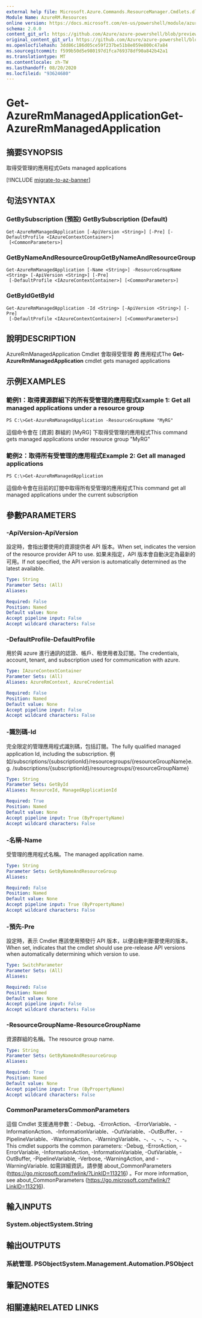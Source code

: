 ```yaml
---
external help file: Microsoft.Azure.Commands.ResourceManager.Cmdlets.dll-Help.xml
Module Name: AzureRM.Resources
online version: https://docs.microsoft.com/en-us/powershell/module/azurerm.resources/get-azurermmanagedapplication
schema: 2.0.0
content_git_url: https://github.com/Azure/azure-powershell/blob/preview/src/ResourceManager/Resources/Commands.Resources/help/Get-AzureRmManagedApplication.md
original_content_git_url: https://github.com/Azure/azure-powershell/blob/preview/src/ResourceManager/Resources/Commands.Resources/help/Get-AzureRmManagedApplication.md
ms.openlocfilehash: 3dd86c186d05ce59f237be51b8e059e800c47a84
ms.sourcegitcommit: f599b50d5e980197d1fca769378df90a842b42a1
ms.translationtype: MT
ms.contentlocale: zh-TW
ms.lasthandoff: 08/20/2020
ms.locfileid: "93624680"
---
```

# <span data-ttu-id="d89d8-101">Get-AzureRmManagedApplication</span><span class="sxs-lookup"><span data-stu-id="d89d8-101">Get-AzureRmManagedApplication</span></span>

## <span data-ttu-id="d89d8-102">摘要</span><span class="sxs-lookup"><span data-stu-id="d89d8-102">SYNOPSIS</span></span>
<span data-ttu-id="d89d8-103">取得受管理的應用程式</span><span class="sxs-lookup"><span data-stu-id="d89d8-103">Gets managed applications</span></span>

[!INCLUDE [migrate-to-az-banner](../../includes/migrate-to-az-banner.md)]

## <span data-ttu-id="d89d8-104">句法</span><span class="sxs-lookup"><span data-stu-id="d89d8-104">SYNTAX</span></span>

### <span data-ttu-id="d89d8-105">GetBySubscription (預設) </span><span class="sxs-lookup"><span data-stu-id="d89d8-105">GetBySubscription (Default)</span></span>
```
Get-AzureRmManagedApplication [-ApiVersion <String>] [-Pre] [-DefaultProfile <IAzureContextContainer>]
 [<CommonParameters>]
```

### <span data-ttu-id="d89d8-106">GetByNameAndResourceGroup</span><span class="sxs-lookup"><span data-stu-id="d89d8-106">GetByNameAndResourceGroup</span></span>
```
Get-AzureRmManagedApplication [-Name <String>] -ResourceGroupName <String> [-ApiVersion <String>] [-Pre]
 [-DefaultProfile <IAzureContextContainer>] [<CommonParameters>]
```

### <span data-ttu-id="d89d8-107">GetById</span><span class="sxs-lookup"><span data-stu-id="d89d8-107">GetById</span></span>
```
Get-AzureRmManagedApplication -Id <String> [-ApiVersion <String>] [-Pre]
 [-DefaultProfile <IAzureContextContainer>] [<CommonParameters>]
```

## <span data-ttu-id="d89d8-108">說明</span><span class="sxs-lookup"><span data-stu-id="d89d8-108">DESCRIPTION</span></span>
<span data-ttu-id="d89d8-109">AzureRmManagedApplication Cmdlet 會取得受管理 **的** 應用程式</span><span class="sxs-lookup"><span data-stu-id="d89d8-109">The **Get-AzureRmManagedApplication** cmdlet gets managed applications</span></span>

## <span data-ttu-id="d89d8-110">示例</span><span class="sxs-lookup"><span data-stu-id="d89d8-110">EXAMPLES</span></span>

### <span data-ttu-id="d89d8-111">範例1：取得資源群組下的所有受管理的應用程式</span><span class="sxs-lookup"><span data-stu-id="d89d8-111">Example 1: Get all managed applications under a resource group</span></span>
```
PS C:\>Get-AzureRmManagedApplication -ResourceGroupName "MyRG"
```

<span data-ttu-id="d89d8-112">這個命令會在 [資源] 群組的 [MyRG] 下取得受管理的應用程式</span><span class="sxs-lookup"><span data-stu-id="d89d8-112">This command gets managed applications under resource group "MyRG"</span></span>

### <span data-ttu-id="d89d8-113">範例2：取得所有受管理的應用程式</span><span class="sxs-lookup"><span data-stu-id="d89d8-113">Example 2: Get all managed applications</span></span>
```
PS C:\>Get-AzureRmManagedApplication
```

<span data-ttu-id="d89d8-114">這個命令會在目前的訂閱中取得所有受管理的應用程式</span><span class="sxs-lookup"><span data-stu-id="d89d8-114">This command get all managed applications under the current subscription</span></span>

## <span data-ttu-id="d89d8-115">參數</span><span class="sxs-lookup"><span data-stu-id="d89d8-115">PARAMETERS</span></span>

### <span data-ttu-id="d89d8-116">-ApiVersion</span><span class="sxs-lookup"><span data-stu-id="d89d8-116">-ApiVersion</span></span>
<span data-ttu-id="d89d8-117">設定時，會指出要使用的資源提供者 API 版本。</span><span class="sxs-lookup"><span data-stu-id="d89d8-117">When set, indicates the version of the resource provider API to use.</span></span>
<span data-ttu-id="d89d8-118">如果未指定，API 版本會自動決定為最新的可用。</span><span class="sxs-lookup"><span data-stu-id="d89d8-118">If not specified, the API version is automatically determined as the latest available.</span></span>

```yaml
Type: String
Parameter Sets: (All)
Aliases:

Required: False
Position: Named
Default value: None
Accept pipeline input: False
Accept wildcard characters: False
```

### <span data-ttu-id="d89d8-119">-DefaultProfile</span><span class="sxs-lookup"><span data-stu-id="d89d8-119">-DefaultProfile</span></span>
<span data-ttu-id="d89d8-120">用於與 azure 進行通訊的認證、帳戶、租使用者及訂閱。</span><span class="sxs-lookup"><span data-stu-id="d89d8-120">The credentials, account, tenant, and subscription used for communication with azure.</span></span>

```yaml
Type: IAzureContextContainer
Parameter Sets: (All)
Aliases: AzureRmContext, AzureCredential

Required: False
Position: Named
Default value: None
Accept pipeline input: False
Accept wildcard characters: False
```

### <span data-ttu-id="d89d8-121">-識別碼</span><span class="sxs-lookup"><span data-stu-id="d89d8-121">-Id</span></span>
<span data-ttu-id="d89d8-122">完全限定的管理應用程式識別碼，包括訂閱。</span><span class="sxs-lookup"><span data-stu-id="d89d8-122">The fully qualified managed application Id, including the subscription.</span></span>
<span data-ttu-id="d89d8-123">例如/subscriptions/{subscriptionId}/resourcegroups/{resourceGroupName}</span><span class="sxs-lookup"><span data-stu-id="d89d8-123">e.g. /subscriptions/{subscriptionId}/resourcegroups/{resourceGroupName}</span></span>

```yaml
Type: String
Parameter Sets: GetById
Aliases: ResourceId, ManagedApplicationId

Required: True
Position: Named
Default value: None
Accept pipeline input: True (ByPropertyName)
Accept wildcard characters: False
```

### <span data-ttu-id="d89d8-124">-名稱</span><span class="sxs-lookup"><span data-stu-id="d89d8-124">-Name</span></span>
<span data-ttu-id="d89d8-125">受管理的應用程式名稱。</span><span class="sxs-lookup"><span data-stu-id="d89d8-125">The managed application name.</span></span>

```yaml
Type: String
Parameter Sets: GetByNameAndResourceGroup
Aliases:

Required: False
Position: Named
Default value: None
Accept pipeline input: True (ByPropertyName)
Accept wildcard characters: False
```

### <span data-ttu-id="d89d8-126">-預先</span><span class="sxs-lookup"><span data-stu-id="d89d8-126">-Pre</span></span>
<span data-ttu-id="d89d8-127">設定時，表示 Cmdlet 應該使用預發行 API 版本，以便自動判斷要使用的版本。</span><span class="sxs-lookup"><span data-stu-id="d89d8-127">When set, indicates that the cmdlet should use pre-release API versions when automatically determining which version to use.</span></span>

```yaml
Type: SwitchParameter
Parameter Sets: (All)
Aliases:

Required: False
Position: Named
Default value: None
Accept pipeline input: False
Accept wildcard characters: False
```

### <span data-ttu-id="d89d8-128">-ResourceGroupName</span><span class="sxs-lookup"><span data-stu-id="d89d8-128">-ResourceGroupName</span></span>
<span data-ttu-id="d89d8-129">資源群組的名稱。</span><span class="sxs-lookup"><span data-stu-id="d89d8-129">The resource group name.</span></span>

```yaml
Type: String
Parameter Sets: GetByNameAndResourceGroup
Aliases:

Required: True
Position: Named
Default value: None
Accept pipeline input: True (ByPropertyName)
Accept wildcard characters: False
```

### <span data-ttu-id="d89d8-130">CommonParameters</span><span class="sxs-lookup"><span data-stu-id="d89d8-130">CommonParameters</span></span>
<span data-ttu-id="d89d8-131">這個 Cmdlet 支援通用參數：-Debug、-ErrorAction、-ErrorVariable、-InformationAction、-InformationVariable、-OutVariable、-OutBuffer、-PipelineVariable、-WarningAction、-WarningVariable、-、-、-、-、-、-。</span><span class="sxs-lookup"><span data-stu-id="d89d8-131">This cmdlet supports the common parameters: -Debug, -ErrorAction, -ErrorVariable, -InformationAction, -InformationVariable, -OutVariable, -OutBuffer, -PipelineVariable, -Verbose, -WarningAction, and -WarningVariable.</span></span> <span data-ttu-id="d89d8-132">如需詳細資訊，請參閱 about_CommonParameters (https://go.microsoft.com/fwlink/?LinkID=113216) 。</span><span class="sxs-lookup"><span data-stu-id="d89d8-132">For more information, see about_CommonParameters (https://go.microsoft.com/fwlink/?LinkID=113216).</span></span>

## <span data-ttu-id="d89d8-133">輸入</span><span class="sxs-lookup"><span data-stu-id="d89d8-133">INPUTS</span></span>

### <span data-ttu-id="d89d8-134">System.object</span><span class="sxs-lookup"><span data-stu-id="d89d8-134">System.String</span></span>

## <span data-ttu-id="d89d8-135">輸出</span><span class="sxs-lookup"><span data-stu-id="d89d8-135">OUTPUTS</span></span>

### <span data-ttu-id="d89d8-136">系統管理. PSObject</span><span class="sxs-lookup"><span data-stu-id="d89d8-136">System.Management.Automation.PSObject</span></span>

## <span data-ttu-id="d89d8-137">筆記</span><span class="sxs-lookup"><span data-stu-id="d89d8-137">NOTES</span></span>

## <span data-ttu-id="d89d8-138">相關連結</span><span class="sxs-lookup"><span data-stu-id="d89d8-138">RELATED LINKS</span></span>
